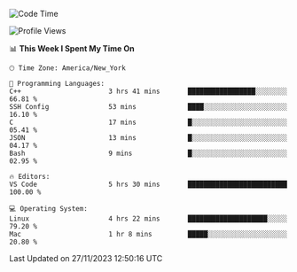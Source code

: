 <!--START_SECTION:waka-->
![Code Time](http://img.shields.io/badge/Code%20Time-620%20hrs%2013%20mins-blue)

![Profile Views](http://img.shields.io/badge/Profile%20Views-0-blue)

📊 **This Week I Spent My Time On** 

```text
🕑︎ Time Zone: America/New_York

💬 Programming Languages: 
C++                      3 hrs 41 mins       █████████████████░░░░░░░░   66.81 % 
SSH Config               53 mins             ████░░░░░░░░░░░░░░░░░░░░░   16.10 % 
C                        17 mins             █░░░░░░░░░░░░░░░░░░░░░░░░   05.41 % 
JSON                     13 mins             █░░░░░░░░░░░░░░░░░░░░░░░░   04.17 % 
Bash                     9 mins              █░░░░░░░░░░░░░░░░░░░░░░░░   02.95 % 

🔥 Editors: 
VS Code                  5 hrs 30 mins       █████████████████████████   100.00 % 

💻 Operating System: 
Linux                    4 hrs 22 mins       ████████████████████░░░░░   79.20 % 
Mac                      1 hr 8 mins         █████░░░░░░░░░░░░░░░░░░░░   20.80 % 
```


 Last Updated on 27/11/2023 12:50:16 UTC
<!--END_SECTION:waka-->

